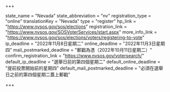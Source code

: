 +++

state_name = "Nevada"
state_abbreviation = "nv"
registration_type = "online"
translationKey = "Nevada"
type = "register"
hp_link = "https://www.nvsos.gov/sos/elections"
registration_link = "https://www.nvsos.gov/SOSVoterServices/start.aspx"
more_info_link = "https://www.nvsos.gov/sos/elections/voters/registering-to-vote"
ip_deadline = "2022年11月8日星期二"
online_deadline = "2022年11月3日星期四"
mail_postmarked_deadline = "郵戳為憑（2022年10月11日星期二）"
confirm_registration_link = "https://www.nvsos.gov/votersearch/"
default_ip_deadline = "選舉日前的第四個星期二"
default_online_deadline = "提前投票開始前的星期四"
default_mail_postmarked_deadline = "必須在選舉日之前的第四個星期二蓋上郵戳"

+++
